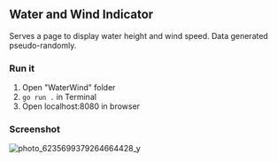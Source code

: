 ## Water and Wind Indicator
Serves a page to display water height and wind speed. Data generated pseudo-randomly.
### Run it
1. Open "WaterWind" folder
2. `go run .` in Terminal
3. Open localhost:8080 in browser
### Screenshot
![photo_6235699379264664428_y](https://user-images.githubusercontent.com/115099787/196845046-a7de43b3-7c10-4fdb-8e57-1789e6a9bd9a.jpg)
